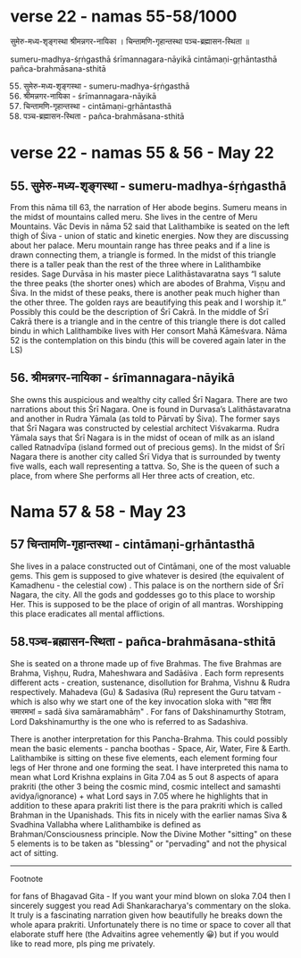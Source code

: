 # verse 22 - namas 55-58/1000

सुमेरु-मध्य-श‍ृङ्गस्था श्रीमन्नगर-नायिका ।
चिन्तामणि-गृहान्तस्था पञ्च-ब्रह्मासन-स्थिता ॥

sumeru-madhya-śṛṅgasthā śrīmannagara-nāyikā 
cintāmaṇi-gṛhāntasthā pañca-brahmāsana-sthitā 

55. सुमेरु-मध्य-श‍ृङ्गस्था - sumeru-madhya-śṛṅgasthā 
56. श्रीमन्नगर-नायिका - śrīmannagara-nāyikā 
57. चिन्तामणि-गृहान्तस्था - cintāmaṇi-gṛhāntasthā 
58. पञ्च-ब्रह्मासन-स्थिता - pañca-brahmāsana-sthitā

# verse 22 - namas 55 & 56 - May 22 

## 55. सुमेरु-मध्य-श‍ृङ्गस्था - sumeru-madhya-śṛṅgasthā

From this nāma till 63, the narration of Her abode begins. Sumeru means in the midst of mountains called meru. She lives in the centre of Meru Mountains. Vāc Devis in nāma 52 said that Lalithambike is seated on the left thigh of Śiva - union of static and kinetic energies. Now they are discussing about her palace. Meru mountain range has three peaks and if a line is drawn connecting them, a triangle is formed. In the midst of this triangle there is a taller peak than the rest of the three where in Lalithambike resides. Sage Durvāsa in his master piece Lalithāstavaratna says “I salute the three peaks (the shorter ones) which are abodes of Brahma, Viṣṇu and Śiva. In the midst of these peaks, there is another peak much higher than the other three. The golden rays are beautifying this peak and I worship it.” Possibly this could be the description of Śrī Cakrā. In the middle of Śrī Cakrā there is a triangle and in the centre of this triangle there is dot called bindu in which Lalithambike lives with Her consort Mahā Kāmeśvara. Nāma 52 is the contemplation on this bindu (this will be covered again later in the LS)

## 56. श्रीमन्नगर-नायिका - śrīmannagara-nāyikā

She owns this auspicious and wealthy city called Śrī Nagara. There are two narrations about this Śrī Nagara. One is found in Durvasa’s Lalithāstavaratna and another in Rudra Yāmala (as told to Pārvatī by Śiva). The former says that Śrī Nagara was constructed by celestial architect Viśvakarma. Rudra Yāmala says that Śrī Nagara is in the midst of ocean of milk as an island called Ratnadvīpa (island formed out of precious gems). In the midst of Śrī Nagara there is another city called Śrī Vidya that is surrounded by twenty five walls, each wall representing a tattva. So, She is the queen of such a place, from where She performs all Her three acts of creation, etc.

# Nama 57 & 58 - May 23 

## 57 चिन्तामणि-गृहान्तस्था - cintāmaṇi-gṛhāntasthā

She lives in a palace constructed out of Cintāmaṇi, one of the most valuable gems. This gem is supposed to give whatever is desired (the equivalent of Kamadhenu - the celestial cow) . This palace is on the northern side of Śrī Nagara, the city. All the gods and goddesses go to this place to worship Her. This is supposed to be the place of origin of all mantras. Worshipping this place eradicates all mental afflictions.

## 58.पञ्च-ब्रह्मासन-स्थिता - pañca-brahmāsana-sthitā

She is seated on a throne made up of five Brahmas. The five Brahmas are Brahma, Viṣhṇu, Rudra, Maheshwara and Sadāśiva . Each form represents different acts - creation, sustenance, disollution for Brahma, Vishnu & Rudra respectively.  Mahadeva (Gu) & Sadasiva (Ru) represent the Guru tatvam - which is also why we start one of the key invocation sloka with "सदा शिव समारमभां = sadā śiva samāramabhāṃ" . For fans of Dakshinamurthy Stotram, Lord Dakshinamurthy is the one who is referred to as Sadashiva. 

There is another interpretation for this Pancha-Brahma. This could possibly mean the basic elements - pancha boothas - Space, Air, Water, Fire & Earth. Lalithambike is sitting on these five elements, each element forming four legs of Her throne and one forming the seat. I have interpreted this nama to mean what Lord Krishna explains in Gita 7.04 as 5 out 8 aspects of apara prakriti (the other 3 being the cosmic mind, cosmic intellect and samashti avidya/ignorance) +  what Lord says in 7.05 where he highlights that in addition to these apara prakriti list there is the para prakriti which is called Brahman in the Upanishads.  This fits in nicely with the earlier namas Siva & Svadhina Vallabha where Lalithambike is defined as Brahman/Consciousness principle. Now the Divine Mother "sitting" on these 5 elements is to be taken as "blessing" or "pervading" and not the physical act of sitting. 

-------

Footnote 

for fans of Bhagavad Gita - If you want your mind blown on sloka 7.04 then I sincerely suggest you read Adi Shankaracharya's commentary on the sloka. It truly is a fascinating narration given how beautifully he breaks down the whole apara prakriti. Unfortunately there is no time or space to cover all that elaborate stuff here (the Advaitins agree vehemently 😀) but if you would like to read more, pls ping me privately.
